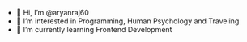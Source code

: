 - 👋 Hi, I’m @aryanraj60
- 👀 I’m interested in Programming, Human Psychology and Traveling 
- 🌱 I’m currently learning Frontend Development

<!---
aryanraj60/aryanraj60 is a ✨ special ✨ repository because its `README.md` (this file) appears on your GitHub profile.
You can click the Preview link to take a look at your changes.
--->
